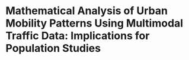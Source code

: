 # Mathematical Analysis of Urban Mobility Patterns Using Multimodal Traffic Data: Implications for Population Studies
